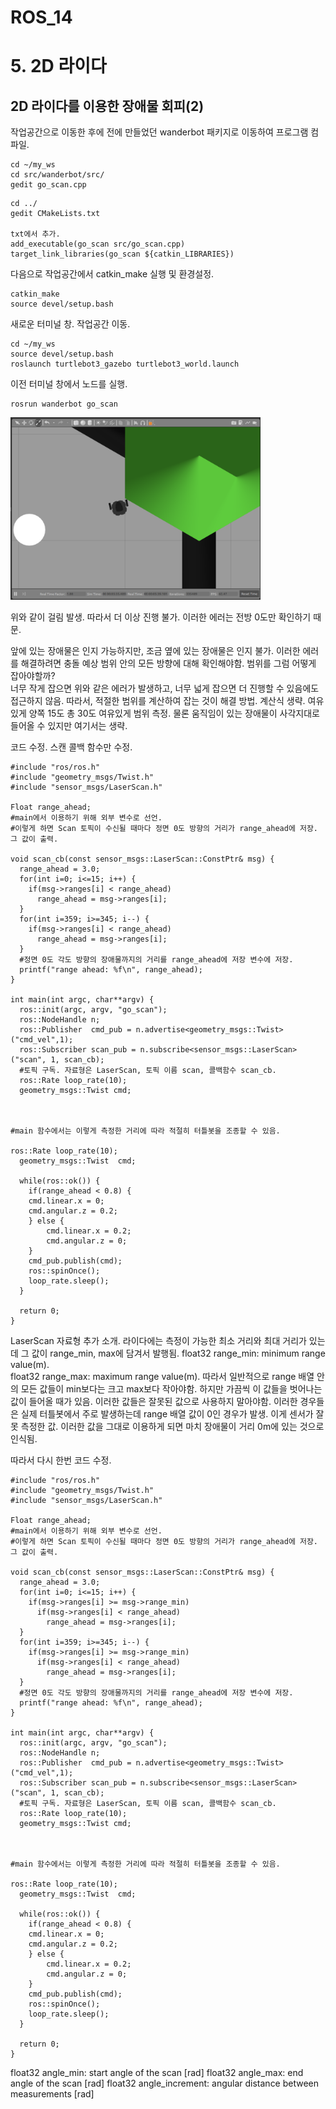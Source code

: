 ROS_14
======

# 5. 2D 라이다
## 2D 라이다를 이용한 장애물 회피(2)


작업공간으로 이동한 후에 전에 만들었던 wanderbot 패키지로 이동하여 프로그램 컴파일.
```
cd ~/my_ws
cd src/wanderbot/src/
gedit go_scan.cpp
```

```
cd ../
gedit CMakeLists.txt

txt에서 추가.
add_executable(go_scan src/go_scan.cpp)
target_link_libraries(go_scan ${catkin_LIBRARIES})
```

다음으로 작업공간에서 catkin_make 실행 및 환경설정.
```
catkin_make
source devel/setup.bash
```

새로운 터미널 창. 작업공간 이동.
```
cd ~/my_ws
source devel/setup.bash
roslaunch turtlebot3_gazebo turtlebot3_world.launch
```

이전 터미널 창에서 노드를 실행.
```
rosrun wanderbot go_scan
```


<p align="left"><img src = "../images/turtlebot_error.png" width = "400"  title = "turtlebot_error"></p>
위와 같이 걸림 발생. 따라서 더 이상 진행 불가. 이러한 에러는 전방 0도만 확인하기 때문.

앞에 있는 장애물은 인지 가능하지만, 조금 옆에 있는 장애물은 인지 불가. 이러한 에러를 해결하려면 충돌 예상 범위 안의 모든 방향에 대해 확인해야함.
범위를 그럼 어떻게 잡아야할까?  
너무 작게 잡으면 위와 같은 에러가 발생하고, 너무 넓게 잡으면 더 진행할 수 있음에도 접근하지 않음. 따라서, 적절한 범위를 계산하여 잡는 것이 해결 방법.
계산식 생략. 여유있게 양쪽 15도 총 30도 여유있게 범위 측정. 물론 움직임이 있는 장애물이 사각지대로 들어올 수 있지만 여기서는 생략.


코드 수정. 스캔 콜백 함수만 수정.

```
#include "ros/ros.h"
#include "geometry_msgs/Twist.h"
#include "sensor_msgs/LaserScan.h"

Float range_ahead;
#main에서 이용하기 위해 외부 변수로 선언.
#이렇게 하면 Scan 토픽이 수신될 때마다 정면 0도 방향의 거리가 range_ahead에 저장. 그 값이 출력.

void scan_cb(const sensor_msgs::LaserScan::ConstPtr& msg) {
  range_ahead = 3.0;
  for(int i=0; i<=15; i++) {
    if(msg->ranges[i] < range_ahead)
      range_ahead = msg->ranges[i];
  }
  for(int i=359; i>=345; i--) {
    if(msg->ranges[i] < range_ahead)
      range_ahead = msg->ranges[i];
  }
  #정면 0도 각도 방향의 장애물까지의 거리를 range_ahead에 저장 변수에 저장.  
  printf("range ahead: %f\n", range_ahead);
}

int main(int argc, char**argv) {
  ros::init(argc, argv, "go_scan");
  ros::NodeHandle n;
  ros::Publisher  cmd_pub = n.advertise<geometry_msgs::Twist>("cmd_vel",1);
  ros::Subscriber scan_pub = n.subscribe<sensor_msgs::LaserScan>("scan", 1, scan_cb);
  #토픽 구독. 자료형은 LaserScan, 토픽 이름 scan, 콜백함수 scan_cb.  
  ros::Rate loop_rate(10);
  geometry_msgs::Twist cmd;



#main 함수에서는 이렇게 측정한 거리에 따라 적절히 터틀봇을 조종할 수 있음.

ros::Rate loop_rate(10);
  geometry_msgs::Twist  cmd;

  while(ros::ok()) {
    if(range_ahead < 0.8) {
    cmd.linear.x = 0;
    cmd.angular.z = 0.2;
    } else {
        cmd.linear.x = 0.2;
        cmd.angular.z = 0;
    }
    cmd_pub.publish(cmd);
    ros::spinOnce();
    loop_rate.sleep();
  }
  
  return 0;
}
```

LaserScan 자료형 추가 소개.
라이다에는 측정이 가능한 최소 거리와 최대 거리가 있는데 그 값이 range_min, max에 담겨서 발행됨.
float32 range_min: minimum range value(m).  
float32 range_max: maximum range value(m).
따라서 일반적으로 range 배열 안의 모든 값들이 min보다는 크고 max보다 작아야함.
하지만 가끔씩 이 값들을 벗어나는 값이 들어올 때가 있음. 이러한 값들은 잘못된 값으로 사용하지 말아야함. 이러한 경우들은 실제 터틀봇에서 주로 발생하는데 range 배열 값이 0인 경우가 발생. 이게 센서가 잘못 측정한 값. 이러한 값을 그대로 이용하게 되면 마치 장애물이 거리 0m에 있는 것으로 인식됨.

따라서 다시 한번 코드 수정.

```
#include "ros/ros.h"
#include "geometry_msgs/Twist.h"
#include "sensor_msgs/LaserScan.h"

Float range_ahead;
#main에서 이용하기 위해 외부 변수로 선언.
#이렇게 하면 Scan 토픽이 수신될 때마다 정면 0도 방향의 거리가 range_ahead에 저장. 그 값이 출력.

void scan_cb(const sensor_msgs::LaserScan::ConstPtr& msg) {
  range_ahead = 3.0;
  for(int i=0; i<=15; i++) {
    if(msg->ranges[i] >= msg->range_min)
      if(msg->ranges[i] < range_ahead)
        range_ahead = msg->ranges[i];
  }
  for(int i=359; i>=345; i--) {
    if(msg->ranges[i] >= msg->range_min)
      if(msg->ranges[i] < range_ahead)
        range_ahead = msg->ranges[i];
  }
  #정면 0도 각도 방향의 장애물까지의 거리를 range_ahead에 저장 변수에 저장.  
  printf("range ahead: %f\n", range_ahead);
}

int main(int argc, char**argv) {
  ros::init(argc, argv, "go_scan");
  ros::NodeHandle n;
  ros::Publisher  cmd_pub = n.advertise<geometry_msgs::Twist>("cmd_vel",1);
  ros::Subscriber scan_pub = n.subscribe<sensor_msgs::LaserScan>("scan", 1, scan_cb);
  #토픽 구독. 자료형은 LaserScan, 토픽 이름 scan, 콜백함수 scan_cb.  
  ros::Rate loop_rate(10);
  geometry_msgs::Twist cmd;



#main 함수에서는 이렇게 측정한 거리에 따라 적절히 터틀봇을 조종할 수 있음.

ros::Rate loop_rate(10);
  geometry_msgs::Twist  cmd;

  while(ros::ok()) {
    if(range_ahead < 0.8) {
    cmd.linear.x = 0;
    cmd.angular.z = 0.2;
    } else {
        cmd.linear.x = 0.2;
        cmd.angular.z = 0;
    }
    cmd_pub.publish(cmd);
    ros::spinOnce();
    loop_rate.sleep();
  }
  
  return 0;
}
```

float32 angle_min: start angle of the scan [rad]
float32 angle_max: end angle of the scan [rad]
float32 angle_increment: angular distance between measurements [rad]
